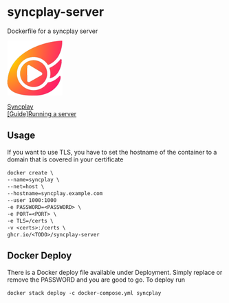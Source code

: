 # syncplay-server
Dockerfile for a syncplay server

![syncplay](https://raw.githubusercontent.com/Syncplay/syncplay/master/syncplay/resources/hicolor/128x128/apps/syncplay.png) 

[Syncplay](http://syncplay.pl/)  
[[Guide]Running a server](https://syncplay.pl/guide/server/)

## Usage

If you want to use TLS, you have to set the hostname of the container to a domain that is covered in your certificate

```
docker create \
--name=syncplay \
--net=host \
--hostname=syncplay.example.com
--user 1000:1000
-e PASSWORD=<PASSWORD> \
-e PORT=<PORT> \
-e TLS=/certs \
-v <certs>:/certs \
ghcr.io/<TODO>/syncplay-server
```

## Docker Deploy
There is a Docker deploy file available under Deployment.
Simply replace or remove the PASSWORD and you are good to go.
To deploy run
```
docker stack deploy -c docker-compose.yml syncplay
```
